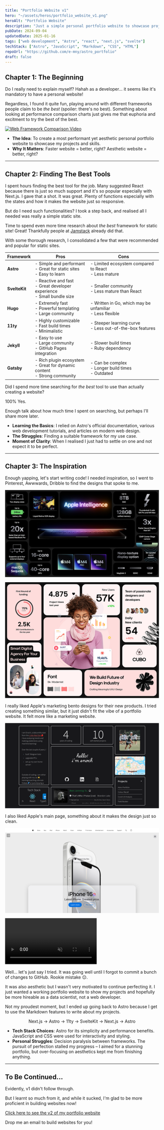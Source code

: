 ```yaml
---
title: "Portfolio Website v1"
hero: "~/assets/heros/portfolio_website_v1.png"
heroAlt: "Portfolio Website"
description: "Just a simple personal portfolio website to showcase projects and skills. Shouldn't be too difficult, right?"
pubDate: 2024-09-04
updatedDate: 2025-01-16
tags: ["web development", "Astro", "react", "next.js", "svelte"]
techStack: ["Astro", "JavaScript", "Markdown", "CSS", "HTML"]
repoUrl: "https://github.com/e-mny/astro_portfolio"
draft: false
---
```


## Chapter 1: The Beginning

Do I really need to explain myself? Hahah as a developer... it seems like it's mandatory to have a personal website!

Regardless, I found it quite fun, playing around with different frameworks people claim to be _the best_ (spoiler: there's no best). Something about looking at performance comparison charts just gives me that euphoria and excitment to try the best of the best.

[![Web Framework Comparison Video](http://img.youtube.com/vi/ZRT5UAuDvYQ/0.jpg)](http://www.youtube.com/watch?v=ZRT5UAuDvYQ "Ranking The Most Popular Javascript Frameworks 2023 by @developedbyed")

- **The Idea**: To create a most performant yet aesthetic personal portfolio website to showcase my projects and skills.
- **Why It Matters**: Faster website = better, right? Aesthetic website = better, right?

---

## Chapter 2: Finding The Best Tools

I spent hours finding the best tool for the job. Many suggested React because there is just so much support and it's so popular especially with Next.js. I gave that a shot. It was great. Plenty of functions especially with the states and how it makes the website just so responsive.

But do I need such functionalities? I took a step back, and realised all I needed was really a simple static site.

Time to spend even more time research about _the best_ framework for static site! Great! Thankfully people at [Jamstack](https://jamstack.org/generators/) already did that.

With some thorough research, I consolidated a few that were recommended and popular for static sites.

| Framework     | Pros                                                                             | Cons                                                          |
| ------------- | -------------------------------------------------------------------------------- | ------------------------------------------------------------- |
| **Astro**     | - Simple and performant <br> - Great for static sites <br> - Easy to learn       | - Limited ecosystem compared to React <br> - Less mature      |
| **SvelteKit** | - Reactive and fast <br> - Great developer experience <br> - Small bundle size   | - Smaller community <br> - Less mature than React             |
| **Hugo**      | - Extremely fast <br> - Powerful templating <br> - Large community               | - Written in Go, which may be unfamiliar <br> - Less flexible |
| **11ty**      | - Highly customizable <br> - Fast build times <br> - Minimalistic                | - Steeper learning curve <br> - Less out-of-the-box features  |
| **Jekyll**    | - Easy to use <br> - Large community <br> - GitHub Pages integration             | - Slower build times <br> - Ruby dependency                   |
| **Gatsby**    | - Rich plugin ecosystem <br> - Great for dynamic content <br> - Strong community | - Can be complex <br> - Longer build times <br> - Outdated    |

Did I spend more time searching for _the best_ tool to use than actually creating a website?

100% Yes.

Enough talk about how much time I spent on searching, but perhaps I'll share more later.

- **Learning the Basics**: I relied on Astro's official documentation, various web development tutorials, and articles on modern web design.
- **The Struggles**: Finding a suitable framework for my use case.
- **Moment of Clarity**: When I realised I just had to settle on one and not expect it to be perfect.

---

## Chapter 3: The Inspiration

Enough yapping, let's start writing code! I needed inspiration, so I went to Pinterest, Awwwards, Dribble to find the designs that spoke to me.

![Apple's Bento Design](../../assets/projects/portfolio_website_v1_2.jpg "Source: Apple")

![Bento Design from Dribble](../../assets/projects/portfolio_website_v1_1.jpg "Source: Dribble")

I really liked Apple's marketing bento designs for their new products. I tried creating something similar, but it just didn't fit the vibe of a portfolio website. It felt more like a marketing website.

![My Bento Website](../../assets/projects/portfolio_website_v1_3.png "My Bento Personal Website")

I also liked Apple's main page, something about it makes the design just so clean.

![Screenshot from Apple's Website](../../assets/projects/portfolio_website_v1_4.png "Source: Apple")

<video autoplay loop muted playsinline class="w-5/6 h-auto text-white pointer-events-none cursor-none" aria-label="Demo of Portfolio Website v1">

  <source src="/projects/portfolio_website_v1.webm" type="video/webm">
  <source src="/projects/portfolio_website_v1.mp4" type="video/mp4">
  Your browser does not support the video tag.
</video>

Well... let's just say I tried. It was going well until I forgot to commit a bunch of changes to GitHub. Rookie mistake 😐.

It was also aesthetic but I wasn't very motivated to continue perfecting it. I just wanted a working portfolio website to show my projects and hopefully be more hireable as a data scientist, not a web developer.

Not my proudest moment, but I ended up going back to Astro because I get to use the Markdown features to write about my projects.

<center>Next.js → Astro → 11ty → SvelteKit → Next.js → Astro</center>

- **Tech Stack Choices**: Astro for its simplicity and performance benefits. JavaScript and CSS were used for interactivity and styling.
- **Personal Struggles**: Decision paralysis between frameworks. The pursuit of perfection stalled my progress &ndash; I aimed for a stunning portfolio, but over-focusing on aesthetics kept me from finishing anything.

---

## To Be Continued...

Evidently, v1 didn't follow through.

But I learnt so much from it, and while it sucked, I'm glad to be more proficient in building websites now!

[Click here to see the v2 of my portfolio website](/projects/portfolio_website_v2)

Drop me an email to build websites for you!
